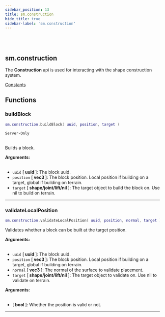 ```yaml
---
sidebar_position: 13
title: sm.construction
hide_title: true
sidebar-label: 'sm.construction'
---
```


<br></br>

## sm.construction

The <strong>Construction</strong> api is used for interacting with the shape construction system.

[Constants](/lua/Game-Script-Environment/Constants#smconstructionconstants)

## Functions

### buildBlock

```lua
sm.construction.buildBlock( uuid, position, target )
```
<code>Server-Only</code> <br></br>

Builds a block.

<strong>Arguments:</strong> <br></br>

- <code>uuid</code> [<strong> uuid </strong>]: The block uuid.
- <code>position</code> [<strong> vec3 </strong>]: The block position. Local position if building on a target, global if building on terrain.
- <code>target</code> [<strong> shape/joint/lift/nil </strong>]: The target object to build the block on. Use nil to build on terrain.

---

### validateLocalPosition

```lua
sm.construction.validateLocalPosition( uuid, position, normal, target )
```

Validates whether a block can be built at the target position.

<strong>Arguments:</strong> <br></br>

- <code>uuid</code> [<strong> uuid </strong>]: The block uuid.
- <code>position</code> [<strong> vec3 </strong>]: The block position. Local position if building on a target, global if building on terrain.
- <code>normal</code> [<strong> vec3 </strong>]: The normal of the surface to validate placement.
- <code>target</code> [<strong> shape/joint/lift/nil </strong>]: The target object to validate on. Use nil to validate on terrain.

<strong>Arguments:</strong> <br></br>

- [<strong> bool </strong>]: Whether the position is valid or not.

---














